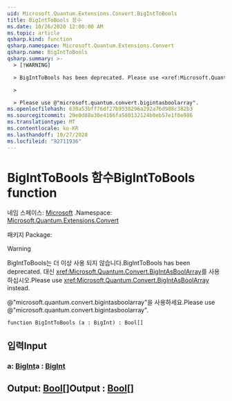 ```yaml
---
uid: Microsoft.Quantum.Extensions.Convert.BigIntToBools
title: BigIntToBools 함수
ms.date: 10/26/2020 12:00:00 AM
ms.topic: article
qsharp.kind: function
qsharp.namespace: Microsoft.Quantum.Extensions.Convert
qsharp.name: BigIntToBools
qsharp.summary: >-
  > [!WARNING]

  > BigIntToBools has been deprecated. Please use <xref:Microsoft.Quantum.Convert.BigIntAsBoolArray> instead.

  >

  > Please use @"microsoft.quantum.convert.bigintasboolarray".
ms.openlocfilehash: 630a53bff76df27b9538296a292a76d988c382b3
ms.sourcegitcommit: 29e0d88a30e4166fa580132124b0eb57e1f0e986
ms.translationtype: MT
ms.contentlocale: ko-KR
ms.lasthandoff: 10/27/2020
ms.locfileid: "92711936"
---
```

# <a name="biginttobools-function"></a><span data-ttu-id="e3c18-102">BigIntToBools 함수</span><span class="sxs-lookup"><span data-stu-id="e3c18-102">BigIntToBools function</span></span>

<span data-ttu-id="e3c18-103">네임 스페이스: [Microsoft](xref:Microsoft.Quantum.Extensions.Convert) .</span><span class="sxs-lookup"><span data-stu-id="e3c18-103">Namespace: [Microsoft.Quantum.Extensions.Convert](xref:Microsoft.Quantum.Extensions.Convert)</span></span>

<span data-ttu-id="e3c18-104">패키지 [](https://nuget.org/packages/)</span><span class="sxs-lookup"><span data-stu-id="e3c18-104">Package: [](https://nuget.org/packages/)</span></span>


> [!WARNING]
> <span data-ttu-id="e3c18-105">BigIntToBools는 더 이상 사용 되지 않습니다.</span><span class="sxs-lookup"><span data-stu-id="e3c18-105">BigIntToBools has been deprecated.</span></span> <span data-ttu-id="e3c18-106">대신 <xref:Microsoft.Quantum.Convert.BigIntAsBoolArray>를 사용하십시오.</span><span class="sxs-lookup"><span data-stu-id="e3c18-106">Please use <xref:Microsoft.Quantum.Convert.BigIntAsBoolArray> instead.</span></span>
>
> <span data-ttu-id="e3c18-107">@"microsoft.quantum.convert.bigintasboolarray"을 사용하세요.</span><span class="sxs-lookup"><span data-stu-id="e3c18-107">Please use @"microsoft.quantum.convert.bigintasboolarray".</span></span>



```qsharp
function BigIntToBools (a : BigInt) : Bool[]
```


## <a name="input"></a><span data-ttu-id="e3c18-108">입력</span><span class="sxs-lookup"><span data-stu-id="e3c18-108">Input</span></span>

### <a name="a--bigint"></a><span data-ttu-id="e3c18-109">a: [BigInt](xref:microsoft.quantum.lang-ref.bigint)</span><span class="sxs-lookup"><span data-stu-id="e3c18-109">a : [BigInt](xref:microsoft.quantum.lang-ref.bigint)</span></span>





## <a name="output--bool"></a><span data-ttu-id="e3c18-110">Output: [Bool](xref:microsoft.quantum.lang-ref.bool)[]</span><span class="sxs-lookup"><span data-stu-id="e3c18-110">Output : [Bool](xref:microsoft.quantum.lang-ref.bool)[]</span></span>

